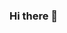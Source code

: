 ### Hi there 👋

<!--
**anigopalan123/anigopalan123** is a ✨ _special_ ✨ repository because its `README.md` (this file) appears on your GitHub profile.

Here are some ideas to get you started:

- 🔭 I’m currently working on creating my own NBA performance predictor using an NBA.com API
- 🌱 I’m currently learning how to code in racket, python, java, and other languages
- 👯 I’m looking to collaborate on creating a blockchain centered social media. 
- 🤔 I’m looking for help with security supplements. I want to get more knowledgable within the security field. 
- 💬 Ask me about my hobbies? I like to play basketball, soccer, and chess. 
- 📫 How to reach me: Feel free to contact me at 978-995-9272. 
- 😄 Pronouns: My pronouns are he/him!
- ⚡ Fun fact: I have a tattoo on my ankle. 
-->
